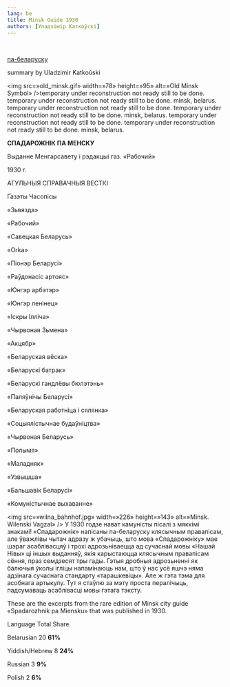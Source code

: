 ```yaml
---
lang: be
title: Minsk Guide 1930
authors: [Уладзімір Каткоўскі]
---
```


<br />

<a href=»articles/art_minsk_guide.html»>па-беларуску</a>

summary by Uladzimir Katkoŭski

<img src=»old_minsk.gif» width=»78» height=»95» alt=»Old Minsk Symbol» />temporary under reconstruction not ready still to be done. temporary under reconstruction not ready still to be done. minsk, belarus. temporary under reconstruction not ready still to be done. temporary under reconstruction not ready still to be done. minsk, belarus. temporary under reconstruction not ready still to be done. temporary under reconstruction not ready still to be done. minsk, belarus.

<strong>СПАДАРОЖНІК ПА МЕНСКУ</strong>

Выданне Менгарсавету і рэдакцыі газ. «Рабочий»

1930 г.

АГУЛЬНЫЯ СПРАВАЧНЫЯ ВЕСТКІ

Ґазэты
Часопісы

</tr>
<tr class=»even»>

«Зьвязда»

«Рабочий»

«Савецкая Беларусь»

«Orka»

«Піонэр Беларусі»

«Раўдонасіс артояс»

«Юнгэр арбэтэр»

«Юнгэр ленінец»

«Іскры Ілліча»

«Чырвоная Зьмена»

«Акцябр»

«Беларуская вёска»

«Беларускі батрак»

«Беларускі гандлёвы бюлэтэнь»

«Паляўнічы Беларусі»

«Беларуская работніца і сялянка»

«Соцыялістычнае будаўніцтва»

«Чырвоная Беларусь»

«Полымя»

«Маладняк»

«Узвышша»

«Бальшавік Беларусі»

«Комуністычнае выхаванне»

<img src=»wilna_bahnhof.jpg» width=»226» height=»143» alt=»Minsk. Wilenski Vagzal» /> У 1930 годзе нават камуністы пісалі з мяккімі знакамі! «Спадарожнік» напісаны па-беларуску клясычным правапісам, але ўважлівы чытач адразу ж убачыць, што мова «Спадарожніку» мае шэраг асаблівасцяў і трохі адрозьніваецца ад сучаснай мовы «Нашай Нівы» ці іншых выданняў, якія карыстаюцца клясычным правапісам сёння, праз семдзесят тры гады. Гэтыя дробныя адрозьненні як балючыя ўколы ігліцы напамінаюць нам, што ў нас усё яшчэ няма адзінага сучаснага стандарту «тарашкевіцы». Але ж гэта тэма для асобнага артыкулу. Тут я стаўлю за мэту проста пералічыць, падсумаваць асаблівасці мовы гэтага тэксту.

These are the excerpts from the rare edition of Minsk city guide «Spadarozhnik pa Miensku» that was published in 1930.

Language
Total
Share

</tr>
<tr class=»even»>

Belarusian
20
<strong>61%</strong>

</tr>
<tr class=»odd»>

Yiddish/Hebrew
8
<strong>24%</strong>

</tr>
<tr class=»even»>

Russian
3
<strong>9%</strong>

</tr>
<tr class=»odd»>

Polish
2
<strong>6%</strong>

